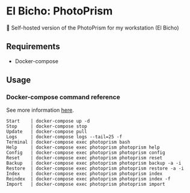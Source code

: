# El Bicho: PhotoPrism

📸 Self-hosted version of the PhotoPrism for my workstation (El Bicho)

## Requirements

- Docker-compose

## Usage

### Docker-compose command reference

See more information [here](https://docs.photoprism.app/getting-started/docker-compose/#command-line-interface).

```
Start    | docker-compose up -d
Stop     | docker-compose stop
Update   | docker-compose pull
Logs     | docker-compose logs --tail=25 -f
Terminal | docker-compose exec photoprism bash
Help     | docker-compose exec photoprism photoprism help
Config   | docker-compose exec photoprism photoprism config
Reset    | docker-compose exec photoprism photoprism reset
Backup   | docker-compose exec photoprism photoprism backup -a -i
Restore  | docker-compose exec photoprism photoprism restore -a -i
Index    | docker-compose exec photoprism photoprism index
Reindex  | docker-compose exec photoprism photoprism index -f
Import   | docker-compose exec photoprism photoprism import
```
